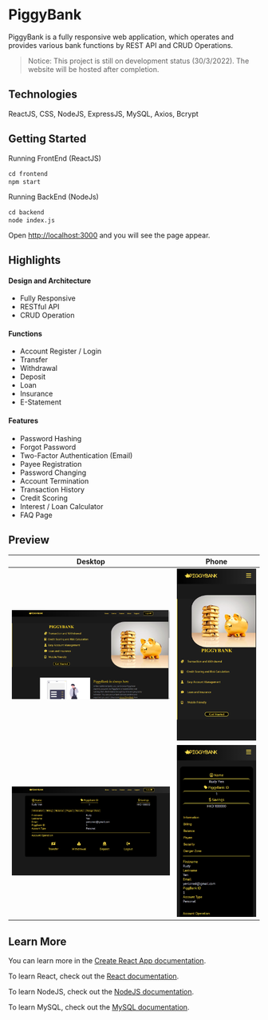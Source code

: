 # PiggyBank

PiggyBank is a fully responsive web application, which operates and provides various bank functions by REST API and CRUD Operations.

> Notice: This project is still on development status (30/3/2022). The website will be hosted after completion.

## Technologies
ReactJS, CSS, NodeJS, ExpressJS, MySQL, Axios, Bcrypt

## Getting Started

Running FrontEnd (ReactJS)
```node
cd frontend
npm start
```

Running BackEnd (NodeJs)
```node
cd backend
node index.js
```

Open [http://localhost:3000](http://localhost:3000) and you will see the page appear.

## Highlights

#### Design and Architecture
* Fully Responsive
* RESTful API
* CRUD Operation
#### Functions
* Account Register / Login
* Transfer
* Withdrawal
* Deposit
* Loan
* Insurance
* E-Statement
#### Features
* Password Hashing
* Forgot Password
* Two-Factor Authentication (Email)
* Payee Registration
* Password Changing
* Account Termination
* Transaction History
* Credit Scoring
* Interest / Loan Calculator
* FAQ Page


## Preview

Desktop | Phone
----------------------------------------|--------------------------
![HOME PREVIEW](Preview/preview1.png)   | ![HOME PHONE PREVIEW](Preview/phone_preview1.png)
![HOME PREVIEW](Preview/preview2.png)   | ![PROFILE PREVIEW](Preview/phone_preview2.png)


## Learn More

You can learn more in the [Create React App documentation](https://facebook.github.io/create-react-app/docs/getting-started).

To learn React, check out the [React documentation](https://reactjs.org/).

To learn NodeJS, check out the [NodeJS documentation](https://nodejs.org/en/docs/).

To learn MySQL, check out the [MySQL documentation](https://dev.mysql.com/doc/).
